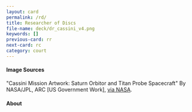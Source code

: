 ```yaml
---
layout: card
permalink: /rd/
title: Researcher of Discs
file-name: deck/dr_cassini_v4.png
keywords: []
previous-card: rr
next-card: rc
category: court
---
```


#### Image Sources
"Cassini Mission Artwork: Saturn Orbitor and Titan Probe Spacecraft" By NASA/JPL, ARC [US Government Work], [via NASA](https://images.nasa.gov/details-ARC-1988-AC88-0473.html).

#### About
